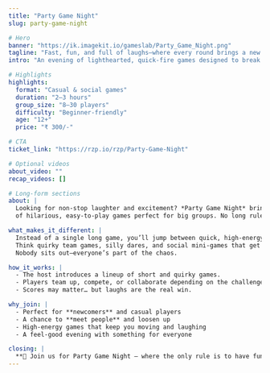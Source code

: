 ```yaml
---
title: "Party Game Night"
slug: party-game-night

# Hero
banner: "https://ik.imagekit.io/gameslab/Party_Game_Night.png"
tagline: "Fast, fun, and full of laughs—where every round brings a new surprise."
intro: "An evening of lighthearted, quick-fire games designed to break the ice and bring the energy up."

# Highlights
highlights:
  format: "Casual & social games"
  duration: "2–3 hours"
  group_size: "8–30 players"
  difficulty: "Beginner-friendly"
  age: "12+"
  price: "₹ 300/-"

# CTA
ticket_link: "https://rzp.io/rzp/Party-Game-Night"   

# Optional videos
about_video: ""   
recap_videos: []  

# Long-form sections
about: |
  Looking for non-stop laughter and excitement? *Party Game Night* brings a curated lineup 
  of hilarious, easy-to-play games perfect for big groups. No long rules, no downtime—just instant fun.  

what_makes_it_different: |
  Instead of a single long game, you’ll jump between quick, high-energy challenges.  
  Think quirky team games, silly dares, and social mini-games that get everyone involved.  
  Nobody sits out—everyone’s part of the chaos.  

how_it_works: |
  - The host introduces a lineup of short and quirky games.  
  - Players team up, compete, or collaborate depending on the challenge.  
  - Scores may matter… but laughs are the real win.  

why_join: |
  - Perfect for **newcomers** and casual players  
  - A chance to **meet people** and loosen up  
  - High-energy games that keep you moving and laughing  
  - A feel-good evening with something for everyone  

closing: |
  **🎉 Join us for Party Game Night — where the only rule is to have fun!**
---
```

